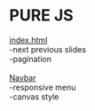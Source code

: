# PURE JS

<u>index.html</u><br>
-next previous slides<br>
-pagination<br>
<br>
<u>Navbar</u><br>
-responsive menu<br>
-canvas style
